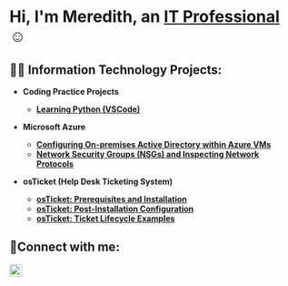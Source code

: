 <h1>Hi, I'm Meredith, an <a href="https://www.linkedin.com/in/meredithnbayliss/">IT Professional</a>☺</h1>

<h2>👨‍💻 Information Technology Projects:</h2>

- <b>Coding Practice Projects<b>

  - [Learning Python (VSCode)](https://github.com/Meredithnbayliss/learning_python)

- <b>Microsoft Azure</b>
  - [Configuring On-premises Active Directory within Azure VMs](https://github.com/Meredithnbayliss/configure-ad)
  - [Network Security Groups (NSGs) and Inspecting Network Protocols](https://github.com/Meredithnbayliss/azure-network-protocols)

- <b>osTicket (Help Desk Ticketing System)</b>
  - [osTicket: Prerequisites and Installation](https://github.com/Meredithnbayliss/osticket-prereqs)
  - [osTicket: Post-Installation Configuration](https://github.com/Meredithnbayliss//post-install-config)
  - [osTicket: Ticket Lifecycle Examples](https://github.com/Meredithnbayliss/ticket-lifecycle)

<h2>🤳Connect with me:</h2>

[<img align="left" alt="Josh | LinkedIn" width="22px" src="https://cdn.jsdelivr.net/npm/simple-icons@v3/icons/linkedin.svg" />][linkedin]


[linkedin]: https://www.linkedin.com/in/meredithnbayliss/
